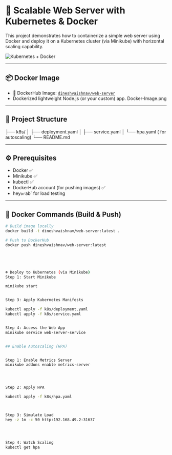 # 🚀 Scalable Web Server with Kubernetes & Docker

This project demonstrates how to containerize a simple web server using Docker and deploy it on a Kubernetes cluster (via Minikube) with horizontal scaling capability.

![Kubernetes + Docker](https://raw.githubusercontent.com/kubernetes/website/main/content/en/images/logo/kubernetes-horizontal-color.png)

---

## 📦 Docker Image

- 🐳 DockerHub Image: [`dineshvaishnav/web-server`](https://hub.docker.com/r/dineshvaishnav/web-server)
- Dockerized lightweight Node.js (or your custom) app.
  Docker-Image.png
---

## 🧱 Project Structure

├── k8s/
│ ├── deployment.yaml
│ ├── service.yaml
│ └── hpa.yaml ( for autoscaling)
└── README.md

---

## ⚙️ Prerequisites

- Docker ✅
- Minikube ✅
- kubectl ✅
- DockerHub account (for pushing images) ✅
- hey` or `ab` for load testing


---

## 🐳 Docker Commands (Build & Push)

```bash
# Build image locally
docker build -t dineshvaishnav/web-server:latest .

# Push to DockerHub
docker push dineshvaishnav/web-server:latest





☸️ Deploy to Kubernetes (via Minikube)
Step 1: Start Minikube

minikube start


Step 3: Apply Kubernetes Manifests

kubectl apply -f k8s/deployment.yaml
kubectl apply -f k8s/service.yaml


Step 4: Access the Web App
minikube service web-server-service


## Enable Autoscaling (HPA)


Step 1: Enable Metrics Server
minikube addons enable metrics-server




Step 2: Apply HPA

kubectl apply -f k8s/hpa.yaml



Step 3: Simulate Load
hey -z 1m -c 50 http:192.168.49.2:31637




Step 4: Watch Scaling
kubectl get hpa





